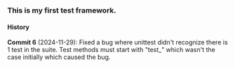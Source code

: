 ### This is my first test framework.

#### History

**Commit 6** (2024-11-29): Fixed a bug where unittest didn't recognize there is 1 test in the suite. Test methods must start with "test_" which wasn't the case initially which caused the bug.